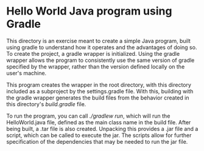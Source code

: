 # Hello World Java program using Gradle

This directory is an exercise meant to create a simple Java program, built using 
gradle to understand how it operates and the advantages of doing so.  To create the project, a gradle 
wrapper is initialized.  Using the gradle wrapper allows the program to consistently use the same version of
gradle specified by the wrapper, rather than the version defined locally on the user's machine.  

This program creates the wrapper in the root directory, with this directory included as a subproject 
by the settings.gradle file. With this, building with the gradle wrapper generates the build files from
the behavior created in this directory's *build.gradle* file.  

To run the program, you can call *./gradlew run*, which will run the HelloWorld.java file, defined as 
the main class name in the build file.  After being built, a .tar file is also created. Unpacking this 
provides a .jar file and a script, which can be called to execute the jar. The scripts allow for further 
specification of the dependencies that may be needed to run the jar file.